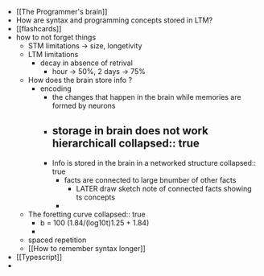 - [[The Programmer's brain]]
- How are syntax and programming concepts stored in LTM?
- [[flashcards]]
- how to not forget things
	- STM limitations -> size, longetivity
	- LTM limitations
		- decay in absence of retrival
			- hour -> 50%, 2 days -> 75%
	- How does the brain store info ?
		- encoding
			- the changes that happen in the brain while memories are formed by neurons
			- storage in brain does not work hierarchicall
			  collapsed:: true
				-
			- Info is stored in the brain in a networked structure
			  collapsed:: true
				- facts are connected to large bnumber of other facts
					- LATER draw sketch note of connected facts showing ts concepts
				-
	- The foretting curve
	  collapsed:: true
		- b = 100 (1.84/(log10t)1.25 + 1.84)
		-
	- spaced repetition
	- [[How to remember syntax longer]]
- [[Typescript]]
-